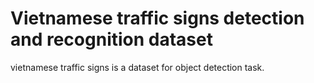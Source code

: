 # Vietnamese traffic signs detection and recognition dataset

vietnamese traffic signs is a dataset for object detection task.